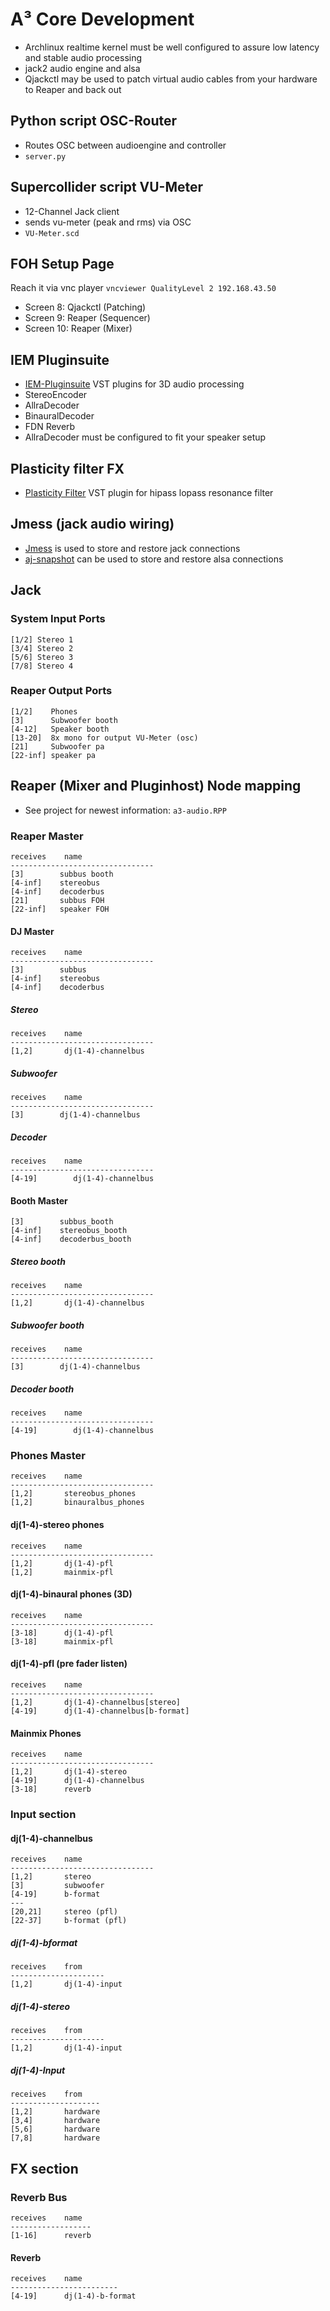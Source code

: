 # A³ Core Development
- Archlinux realtime kernel must be well configured to assure  low latency and stable audio processing
- jack2 audio engine and alsa
- Qjackctl may be used to patch virtual audio cables from your hardware to Reaper and back out

## Python script OSC-Router
 - Routes OSC between audioengine and controller
 - ```server.py```

## Supercollider script VU-Meter
- 12-Channel Jack client
- sends vu-meter (peak and rms) via OSC
- ```VU-Meter.scd```

## FOH Setup Page
Reach it via vnc player ```vncviewer QualityLevel 2 192.168.43.50```
- Screen 8: Qjackctl (Patching)
- Screen 9: Reaper (Sequencer)
- Screen 10: Reaper (Mixer)

## IEM Pluginsuite
- [IEM-Pluginsuite](https://plugins.iem.at/) VST plugins for 3D audio processing
- StereoEncoder
- AllraDecoder
- BinauralDecoder
- FDN Reverb
- AllraDecoder must be configured to fit your speaker setup

## Plasticity filter FX
- [Plasticity Filter](https://bomshankamachin.es/plugins/plasticityFilter) VST plugin for hipass lopass resonance filter

## Jmess (jack audio wiring)
- [Jmess](https://github.com/jacktrip/jmess-jack) is used to store and restore jack connections
- [aj-snapshot](https://man.archlinux.org/man/aj-snapshot.1.en) can be used to store and restore alsa connections

## Jack
### System Input Ports
```
[1/2] Stereo 1
[3/4] Stereo 2
[5/6] Stereo 3
[7/8] Stereo 4
```

### Reaper Output Ports
```
[1/2]    Phones
[3]      Subwoofer booth
[4-12]   Speaker booth
[13-20]  8x mono for output VU-Meter (osc)
[21]     Subwoofer pa
[22-inf] speaker pa
```

## Reaper (Mixer and Pluginhost) Node mapping
- See project for newest information:
 ```a3-audio.RPP```

### Reaper Master
```
receives    name                
--------------------------------
[3]        subbus booth
[4-inf]    stereobus 
[4-inf]    decoderbus
[21]   	   subbus FOH
[22-inf]   speaker FOH
```

#### DJ Master
```
receives    name                
--------------------------------
[3]        subbus
[4-inf]    stereobus
[4-inf]    decoderbus
```

##### Stereo
```
receives    name                
--------------------------------
[1,2]       dj(1-4)-channelbus
```

##### Subwoofer
```
receives    name                
--------------------------------
[3]        dj(1-4)-channelbus
```

##### Decoder
```
receives    name                
--------------------------------
[4-19]        dj(1-4)-channelbus
```

#### Booth Master
```
[3]        subbus_booth
[4-inf]    stereobus_booth
[4-inf]    decoderbus_booth
```

##### Stereo booth
```
receives    name                
--------------------------------
[1,2]       dj(1-4)-channelbus
```

##### Subwoofer booth
```
receives    name                
--------------------------------
[3]        dj(1-4)-channelbus
```

##### Decoder booth
```
receives    name                
--------------------------------
[4-19]        dj(1-4)-channelbus
```

### Phones Master
```
receives    name                
--------------------------------
[1,2]       stereobus_phones
[1,2]       binauralbus_phones
```

#### dj(1-4)-stereo phones
```
receives    name
--------------------------------
[1,2]       dj(1-4)-pfl
[1,2]       mainmix-pfl
```

#### dj(1-4)-binaural phones (3D)
```
receives    name
--------------------------------
[3-18]      dj(1-4)-pfl
[3-18]      mainmix-pfl
```

#### dj(1-4)-pfl (pre fader listen)
```
receives    name
--------------------------------
[1,2]       dj(1-4)-channelbus[stereo]
[4-19]      dj(1-4)-channelbus[b-format]
```

#### Mainmix Phones
```
receives    name
--------------------------------
[1,2]       dj(1-4)-stereo
[4-19]      dj(1-4)-channelbus
[3-18]      reverb
```

### Input section
#### dj(1-4)-channelbus
```
receives    name                
--------------------------------
[1,2]       stereo
[3]			subwoofer
[4-19]      b-format
---
[20,21]     stereo (pfl)
[22-37]     b-format (pfl)
```

##### dj(1-4)-bformat
```
receives    from                        
---------------------
[1,2]		dj(1-4)-input
```

##### dj(1-4)-stereo
```
receives    from      
---------------------
[1,2]		dj(1-4)-input 
```

##### dj(1-4)-Input
```
receives    from      
--------------------
[1,2]		hardware  
[3,4]		hardware  
[5,6]		hardware  
[7,8]		hardware  
```

## FX section
### Reverb Bus
```
receives    name    
------------------
[1-16]      reverb  
```

#### Reverb
```
receives    name  
------------------------
[4-19]      dj(1-4)-b-format
```